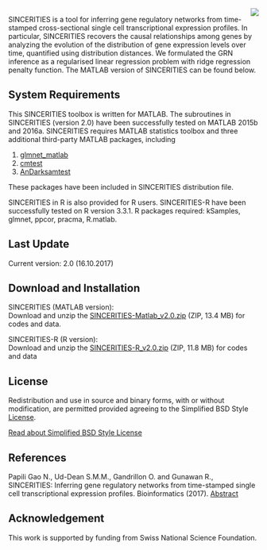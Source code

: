 <img style = "float: right;" src = "http://www.cabsel.ethz.ch/tools/sincerities/_jcr_content/rightpar/contextinfo/fullwidthimage/image.imageformat.context.473991878.png"> 

SINCERITIES is a tool for inferring gene regulatory networks from time-stamped cross-sectional single cell transcriptional expression profiles. In particular, SINCERITIES recovers the causal relationships among genes by analyzing the evolution of the distribution of gene expression levels over time, quantified using distribution distances. We formulated the GRN inference as a regularised linear regression problem with ridge regression penalty function. The MATLAB version of SINCERITIES can be found below. 

## System Requirements
This SINCERITIES toolbox is written for MATLAB. The subroutines in SINCERITIES (version 2.0) have been successfully tested on MATLAB 2015b and 2016a. SINCERITIES requires MATLAB statistics toolbox and three additional third-party MATLAB packages, including

1. [glmnet_matlab](http://web.stanford.edu/~hastie/glmnet_matlab/)
2. [cmtest](https://ch.mathworks.com/matlabcentral/fileexchange/50157-cramer-von-mises-test?focused=3866202&tab=function)
3. [AnDarksamtest](https://ch.mathworks.com/matlabcentral/fileexchange/17451-andarksamtest)

These packages have been included in SINCERITIES distribution file.

SINCERITIES in R is also provided for R users. SINCERITIES-R  have been successfully tested on R version 3.3.1. R packages required: kSamples, glmnet, ppcor, pracma, R.matlab.

## Last Update
Current version: 2.0 (16.10.2017)

## Download and Installation

SINCERITIES (MATLAB version):    
Download and unzip the [SINCERITIES-Matlab_v2.0.zip](https://github.com/CABSEL-ICB/SINCERITIES/blob/master/SINCERITIES-Matlab_v2.0.zip) (ZIP, 13.4 MB) for codes and data.

SINCERITIES-R (R version):     
Download and unzip the [SINCERITIES-R_v2.0.zip](https://github.com/CABSEL-ICB/SINCERITIES/blob/master/SINCERITIES-R_v2.0.zip) (ZIP, 11.8 MB) for codes and data

## License
Redistribution and use in source and binary forms, with or without modification, are permitted provided agreeing to the Simplified BSD Style [License](https://github.com/CABSEL-ICB/SINCERITIES/blob/master/Sincerities-license.rtf).

[Read about Simplified BSD Style License](https://opensource.org/licenses/bsd-license.php)

## References
Papili Gao N., Ud-Dean S.M.M., Gandrillon O. and Gunawan R., SINCERITIES: Inferring gene regulatory networks from time-stamped single cell transcriptional expression profiles. Bioinformatics (2017). [Abstract](https://academic.oup.com/bioinformatics/article/doi/10.1093/bioinformatics/btx575/4158033/SINCERITIES-Inferring-gene-regulatory-networks)

## Acknowledgement
This work is supported by funding from Swiss National Science Foundation.
